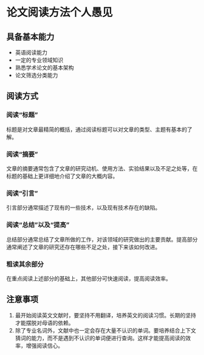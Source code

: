 # 论文阅读方法个人愚见

## 具备基本能力

- 英语阅读能力
- 一定的专业领域知识
- 熟悉学术论文的基本架构
- 论文筛选分类能力

## 阅读方式

### 阅读“标题”

标题是对文章最精简的概括，通过阅读标题可以对文章的类型、主题有基本的了解。

### 阅读“摘要”

文章的摘要通常包含了文章的研究动机、使用方法、实验结果以及不足之处等，在标题的基础上更详细地介绍了文章的大概内容。

### 阅读“引言”

引言部分通常描述了现有的一些技术，以及现有技术存在的缺陷。

### 阅读“总结”以及“提高”

总结部分通常总结了文章所做的工作，对该领域的研究做出的主要贡献。提高部分通常阐述了文章的研究还存在哪些不足之处，接下来该如何改进。

### 粗读其余部分

在重点阅读上述部分的基础上，其他部分可快速阅读，提高阅读效率。

## 注意事项

1. 最开始阅读英文文献时，要坚持不用翻译，培养英文的阅读习惯。长期的坚持才能摆脱对母语的依赖。
2. 除了专业名词外，文献中也一定会存在大量不认识的单词。要培养结合上下文猜词的能力，而不是遇到不认识的单词便进行查询。这样才能提高阅读的效率，增强阅读信心。